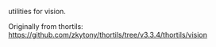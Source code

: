 utilities for vision.

Originally from thortils: https://github.com/zkytony/thortils/tree/v3.3.4/thortils/vision
